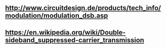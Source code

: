 ## http://www.circuitdesign.de/products/tech_info/modulation/modulation_dsb.asp
## https://en.wikipedia.org/wiki/Double-sideband_suppressed-carrier_transmission
